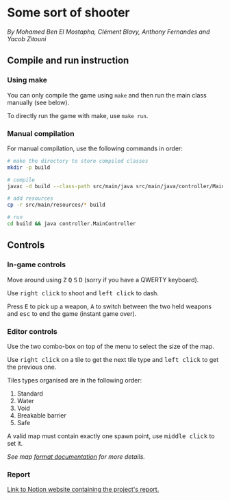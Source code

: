 # Some sort of shooter

*By Mohamed Ben El Mostapha, Clément Blavy, Anthony Fernandes and Yacob Zitouni*

## Compile and run instruction

### Using make

You can only compile the game using `make` and then run the main class manually (see below).

To directly run the game with make, use `make run`.

### Manual compilation

For manual compilation, use the following commands in order:

```bash
# make the directory to store compiled classes
mkdir -p build

# compile
javac -d build --class-path src/main/java src/main/java/controller/MainController.java

# add resources
cp -r src/main/resources/* build

# run
cd build && java controller.MainController
```

## Controls

### In-game controls

Move around using <kbd>Z</kbd> <kbd>Q</kbd> <kbd>S</kbd> <kbd>D</kbd> (sorry if you have a QWERTY keyboard).

Use <kbd>right click</kbd> to shoot and <kbd>left click</kbd> to dash.

Press <kbd>E</kbd> to pick up a weapon, <kbd>A</kbd> to switch between the two held weapons and <kbd>esc</kbd> to end the game (instant game over).

### Editor controls

Use the two combo-box on top of the menu to select the size of the map.

Use <kbd>right click</kbd> on a tile to get the next tile type and <kbd>left click</kbd> to get the previous one.

Tiles types organised are in the following order:
1. Standard
2. Water
3. Void
4. Breakable barrier
5. Safe

A valid map must contain exactly one spawn point, use <kbd>middle click</kbd> to set it.

*See map [format documentation](docs/mapFormat.md) for more details.*

### Report

[Link to Notion website containing the project's report.](https://fair-bottom-1ad.notion.site/Projet-de-Programmation-SR1a-af69d2673ded4220984fbb3651d71f32?pvs=4)
